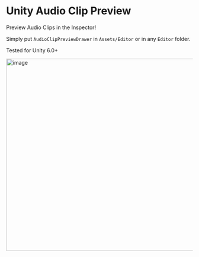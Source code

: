 # Unity Audio Clip Preview
Preview Audio Clips in the Inspector!

Simply put `AudioClipPreviewDrawer` in `Assets/Editor` or in any `Editor` folder. 

Tested for Unity 6.0+

<img width="518" alt="image" src="https://github.com/user-attachments/assets/771462d5-02d4-45d4-bb14-2b4f4bc9c563" />


